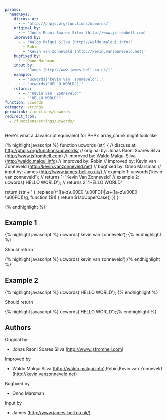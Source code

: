 ```yaml
---
params:
  headKeys:
    discuss at:
      - - 'http://phpjs.org/functions/ucwords/'
    original by:
      - - 'Jonas Raoni Soares Silva (http://www.jsfromhell.com)'
    improved by:
      - - 'Waldo Malqui Silva (http://waldo.malqui.info)'
        - Robin
        - 'Kevin van Zonneveld (http://kevin.vanzonneveld.net)'
    bugfixed by:
      - - Onno Marsman
    input by:
      - - 'James (http://www.james-bell.co.uk/)'
    example:
      - - "ucwords('kevin van  zonneveld');"
      - - "ucwords('HELLO WORLD');"
    returns:
      - - "'Kevin Van  Zonneveld'"
      - - "'HELLO WORLD'"
function: ucwords
category: strings
permalink: /functions/ucwords
redirect_from:
  - /functions/strings/ucwords/
---
```


<!-- WARNING! This file is auto generated by `npm run web:inject`, do not edit by hand -->

Here's what a JavaScript equivalent for PHP’s array_chunk might look like

{% highlight javascript %}
function ucwords (str) {
  //  discuss at: http://phpjs.org/functions/ucwords/
  // original by: Jonas Raoni Soares Silva (http://www.jsfromhell.com)
  // improved by: Waldo Malqui Silva (http://waldo.malqui.info)
  // improved by: Robin
  // improved by: Kevin van Zonneveld (http://kevin.vanzonneveld.net)
  // bugfixed by: Onno Marsman
  //    input by: James (http://www.james-bell.co.uk/)
  //   example 1: ucwords('kevin van  zonneveld');
  //   returns 1: 'Kevin Van  Zonneveld'
  //   example 2: ucwords('HELLO WORLD');
  //   returns 2: 'HELLO WORLD'

  return (str + '')
    .replace(/^([a-z\u00E0-\u00FC])|\s+([a-z\u00E0-\u00FC])/g, function ($1) {
      return $1.toUpperCase()
    })
}

{% endhighlight %}

## Example 1

{% highlight javascript %}
ucwords('kevin van  zonneveld');
{% endhighlight %}

Should return

{% highlight javascript %}
ucwords('kevin van  zonneveld');{% endhighlight %}

## Example 2

{% highlight javascript %}
ucwords('HELLO WORLD');
{% endhighlight %}

Should return

{% highlight javascript %}
ucwords('HELLO WORLD');{% endhighlight %}


## Authors


Original by

- Jonas Raoni Soares Silva (http://www.jsfromhell.com)


Improved by

- Waldo Malqui Silva (http://waldo.malqui.info),Robin,Kevin van Zonneveld (http://kevin.vanzonneveld.net)


Bugfixed by

- Onno Marsman


Input by

- James (http://www.james-bell.co.uk/)

